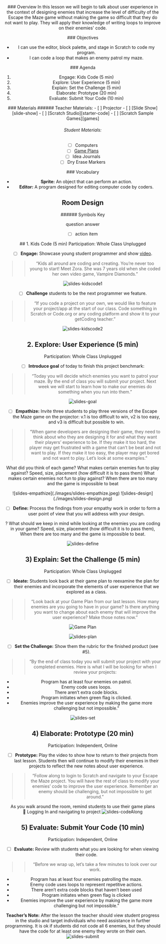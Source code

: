 <header class='header' title='Strategic Enemies' subtitle='Lesson 12'/>

<notable>
<iconp src='/icons/activity.png'>### Overview</iconp>
In this lesson we will begin to talk about user experience in the context of designing enemies that increase the level of difficulty of the Escape the Maze game without making the game so difficult that they do not want to play. They will apply their knowledge of writing loops to improve on their enemies' code.

<iconp src='/icons/objectives.png'>### Objectives</iconp>
- I can use the editor, block palette, and stage in Scratch to code my program.
- I can code a loop that makes an enemy patrol my maze.

<iconp src='/icons/agenda.png'>### Agenda</iconp>
1. Engage: Kids Code (5 min)
1. Explore: User Experience (5 min)
1. Explain: Set the Challenge (5 min)
1. Elaborate: Prototype (20 min)
1. Evaluate: Submit Your Code (10 min)


<note>
<iconp src='/icons/materials.png'>### Materials</iconp>
###### Teacher Materials:
- [ ] Projector
- [ ] [Slide Show][slide-show]
- [ ] [Scratch Studio][starter-code]
- [ ] [Scratch Sample Games][games]

###### Student Materials:
- [ ] Computers
- [ ] [Game Plans][plan]
- [ ] Idea Journals
- [ ] Dry Erase Markers

<iconp src='/icons/vocab.png'>### Vocabulary</iconp>

- **Sprite:** An object that can perform an action.
- **Editor:** A program designed for editing computer code by coders.

</note>

## Room Design

<note borderLeft='2px solid green' mt='2em'>
###### Symbols Key

<iconp ml='1.65em' type='question'>question</iconp>
<iconp ml='1.65em' type='answer'>answer</iconp>
- [ ] action item
</note>

<pagebreak/>
## 1. Kids Code (5 min)
Participation: Whole Class Unplugged

- [ ] **Engage:** Showcase young student programmer and show [video][video].

> > “Kids all around are coding and creating. You’re never too young to start! Meet Zora. She was 7 years old when she coded her own video game, Vampire Diamonds.”

<note>![slides-kidscode1](./images/slides-kidscode1.jpeg)</note>

- [ ] **Challenge** students to be the next programmer we feature.

> > “If you code a project on your own, we would like to feature your project/app at the start of our class. Code something in Scratch or Code.org or any coding platform and show it to your getCoding teacher.”

<note>![slides-kidscode2](./images/slides-kidscode2.jpeg)</note>

## 2. Explore: User Experience (5 min)
Participation: Whole Class Unplugged

- [ ] **Introduce goal** of today to finish this project benchmark:

> > “Today you will decide which enemies you want to patrol your maze. By the end of class you will submit your project. Next week we will start to learn how to make our enemies do something when you run into them.”

<note> ![slides-goal](./images/slides-goal.png) </note>

- [ ] **Empathize:** Invite three students to play three versions of the Escape the Maze game on the projector: v.1 is too difficult to win, v2 is too easy, and v3 is difficult but possible to win.

> > “When game developers are designing their game, they need to think about who they are designing it for and what they want their players’ experience to be.  If they make it too hard, the player may get frustrated with a game that can’t be beat and not want to play. If they make it too easy, the player may get bored and not want to play. Let’s look at some examples.”

<iconp type='question'>What did you think of each game?</iconp>
<iconp type='question'>What makes certain enemies fun to play against?</iconp>
<iconp type='answer'>Speed, size, placement (how difficult it is to pass them)</iconp>
<iconp type='question'>What makes certain enemies not fun to play against?</iconp>
<iconp type='answer'>When there are too many and the game is impossible to beat</iconp>

<note> 
![slides-empathize](./images/slides-empathize.jpeg) 
![slides-design](./images/slides-design.png)</note>


- [ ] **Define:** Process the findings from your empathy work in order to form a user point of view that you will address with your design.

<iconp type='question'> ? What should we keep in mind while looking at the enemies you are coding in your game?</iconp>
<iconp type='answer'>Speed, size, placement (how difficult it is to pass them), When there are too many and the game is impossible to beat.</iconp>

<note>![slides-define](./images/slides-define.jpeg)</note>

## 3) Explain: Set the Challenge (5 min)
Participation: Whole Class Unplugged

- [ ] **Ideate:** Students look back at their game plan to reexamine the plan for their enemies and incorporate the elements of user experience that we explored as a class. 

> > “Look back at your Game Plan from our last lesson. How many enemies are you going to have in your game? Is there anything you want to change about each enemy that will improve the user experience? Make those notes now.” 

![Game Plan](./images/plan.jpeg)

<note>![slides-plan](./images/slides-plan.png)</note>

- [ ] **Set the Challenge:** Show them the rubric for the finished product (see #5).

> > “By the end of class today you will submit your project with your completed enemies. Here is what I will be looking for when I review your projects:
- Program has at least four enemies on patrol.
- Enemy code uses loops.
- There aren’t extra code blocks.
- Program initiates when green flag is clicked.
- Enemies improve the user experience by making the game more challenging but not impossible.”

<note>![slides-set](./images/slides-set.png)</note>

## 4) Elaborate: Prototype (20 min)
Participation: Independent, Online

- [ ] **Prototype:** Play the video to show how to return to their projects from last lesson. Students then will continue to modify their enemies in their projects to reflect the new notes about user experience.

> > “Follow along to login to Scratch and navigate to your Escape the Maze project. You will have the rest of class to modify your enemies’ code to improve the user experience. Remember an enemy should be challenging, but not impossible to get around.”

<note type="tip">As you walk around the room, remind students to use their game plans
<br/> 🎥 Logging In and navigating to project
![slides-codeAlong](./images/slides-CodeAlong.png)
</note>

## 5) Evaluate: Submit Your Code (10 min)
Participation: Independent, Online

- [ ] **Evaluate:** Review with students what you are looking for when viewing their code.

> > “Before we wrap up, let’s take a few minutes to look over our work.
- Program has at least four enemies patrolling the maze.
- Enemy code uses loops to represent repetitive actions.
- There aren’t extra code blocks that haven’t been used
- Program initiates when green flag is clicked
- Enemies improve the user experience by making the game more challenging but not impossible.”

<note>**Teacher’s Note:** After the lesson the teacher should view student progress in the studio and target individuals who need assistance in further programming. It is ok if students did not code all 6 enemies, but they should have the code for at least one enemy they wrote on their own.
![slides-submit](./images/slides-submit.png)</note>

</notable>

[slide-show]: https://docs.google.com/presentation/d/12rTQypYg6Uu9IdH9xTiW805XbIbeQ7gQvjcurvdlksE/edit?usp=sharing
[starter-code]: https://scratch.mit.edu/projects/140446409/#
[games]: https://scratch.mit.edu/studios/3714046/
[handout]: https://docs.google.com/document/d/1zRRcYYC3x9WjOi9JlQ2XyDq4CGB8bBCkixxZyBd-EiY/edit?usp=sharing
[video]: https://drive.google.com/file/d/0B2wBzr9vcXjPdEppeUN2aV9KbFk/view
[plan]: https://drive.google.com/file/d/0B2wBzr9vcXjPN3hPQmItMndvQ1k/view

